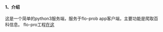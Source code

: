 #### 1、介绍
这是一个简单的python3服务端，服务于flo-prob app客户端，主要功能是爬取百科信息。
flo-pro工程[在这](https://github.com/fixkme/flo-probe)
